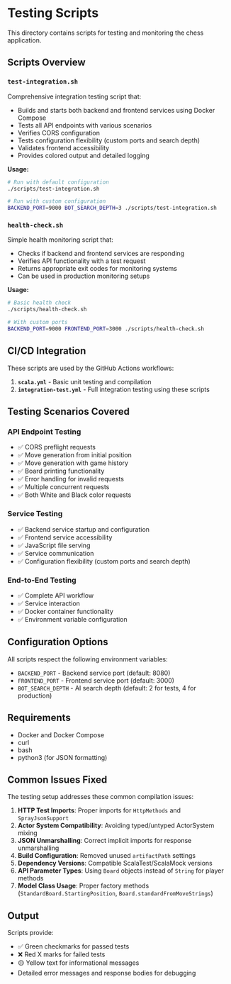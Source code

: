 # Testing Scripts

This directory contains scripts for testing and monitoring the chess application.

## Scripts Overview

### `test-integration.sh`
Comprehensive integration testing script that:
- Builds and starts both backend and frontend services using Docker Compose
- Tests all API endpoints with various scenarios
- Verifies CORS configuration
- Tests configuration flexibility (custom ports and search depth)
- Validates frontend accessibility
- Provides colored output and detailed logging

**Usage:**
```bash
# Run with default configuration
./scripts/test-integration.sh

# Run with custom configuration
BACKEND_PORT=9000 BOT_SEARCH_DEPTH=3 ./scripts/test-integration.sh
```

### `health-check.sh`
Simple health monitoring script that:
- Checks if backend and frontend services are responding
- Verifies API functionality with a test request
- Returns appropriate exit codes for monitoring systems
- Can be used in production monitoring setups

**Usage:**
```bash
# Basic health check
./scripts/health-check.sh

# With custom ports
BACKEND_PORT=9000 FRONTEND_PORT=3000 ./scripts/health-check.sh
```

## CI/CD Integration

These scripts are used by the GitHub Actions workflows:

1. **`scala.yml`** - Basic unit testing and compilation
2. **`integration-test.yml`** - Full integration testing using these scripts

## Testing Scenarios Covered

### API Endpoint Testing
- ✅ CORS preflight requests
- ✅ Move generation from initial position
- ✅ Move generation with game history
- ✅ Board printing functionality
- ✅ Error handling for invalid requests
- ✅ Multiple concurrent requests
- ✅ Both White and Black color requests

### Service Testing
- ✅ Backend service startup and configuration
- ✅ Frontend service accessibility
- ✅ JavaScript file serving
- ✅ Service communication
- ✅ Configuration flexibility (custom ports and search depth)

### End-to-End Testing
- ✅ Complete API workflow
- ✅ Service interaction
- ✅ Docker container functionality
- ✅ Environment variable configuration

## Configuration Options

All scripts respect the following environment variables:

- `BACKEND_PORT` - Backend service port (default: 8080)
- `FRONTEND_PORT` - Frontend service port (default: 3000)
- `BOT_SEARCH_DEPTH` - AI search depth (default: 2 for tests, 4 for production)

## Requirements

- Docker and Docker Compose
- curl
- bash
- python3 (for JSON formatting)

## Common Issues Fixed

The testing setup addresses these common compilation issues:

1. **HTTP Test Imports**: Proper imports for `HttpMethods` and `SprayJsonSupport`
2. **Actor System Compatibility**: Avoiding typed/untyped ActorSystem mixing
3. **JSON Unmarshalling**: Correct implicit imports for response unmarshalling
4. **Build Configuration**: Removed unused `artifactPath` settings
5. **Dependency Versions**: Compatible ScalaTest/ScalaMock versions
6. **API Parameter Types**: Using `Board` objects instead of `String` for player methods
7. **Model Class Usage**: Proper factory methods (`StandardBoard.StartingPosition`, `Board.standardFromMoveStrings`)

## Output

Scripts provide:
- ✅ Green checkmarks for passed tests
- ❌ Red X marks for failed tests
- 🟡 Yellow text for informational messages
- Detailed error messages and response bodies for debugging